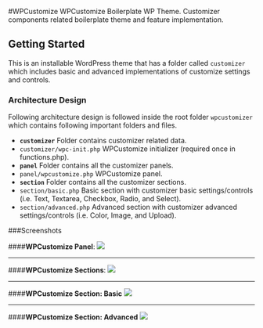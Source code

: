 #WPCustomize
WPCustomize Boilerplate WP Theme. Customizer components related boilerplate theme and feature implementation.

## Getting Started
This is an installable WordPress theme that has a folder called `customizer` which includes basic and advanced implementations of customize settings and controls.

### Architecture Design
Following architecture design is followed inside the root folder `wpcustomizer` which contains following important folders and files.
- **`customizer`** Folder contains customizer related data.
- `customizer/wpc-init.php` WPCustomize initializer (required once in functions.php).
- **`panel`** Folder contains all the customizer panels.
- `panel/wpcustomize.php` WPCustomize panel.
- **`section`** Folder contains all the customizer sections.
- `section/basic.php` Basic section with customizer basic settings/controls (i.e. Text, Textarea, Checkbox, Radio, and Select).
- `section/advanced.php` Advanced section with customizer advanced settings/controls (i.e. Color, Image, and Upload).

###Screenshots

####**WPCustomize Panel**:
![](https://i.imgur.com/2xJ6lIE.png)

---

####**WPCustomize Sections**:
![](https://i.imgur.com/BCGPJu5.png)

---

####**WPCustomize Section: Basic**
![](https://i.imgur.com/GSJZhqy.png)

---

####**WPCustomize Section: Advanced**
![](https://i.imgur.com/8DslCSw.png)
